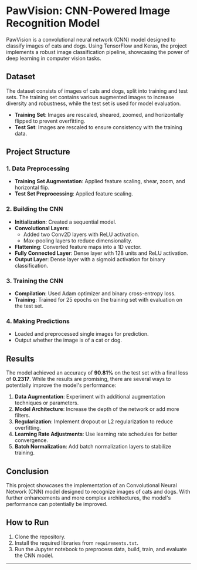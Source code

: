 # PawVision: CNN-Powered Image Recognition Model

PawVision is a convolutional neural network (CNN) model designed to classify images of cats and dogs. Using TensorFlow and Keras, the project implements a robust image classification pipeline, showcasing the power of deep learning in computer vision tasks.

## Dataset

The dataset consists of images of cats and dogs, split into training and test sets. The training set contains various augmented images to increase diversity and robustness, while the test set is used for model evaluation.

- **Training Set**: Images are rescaled, sheared, zoomed, and horizontally flipped to prevent overfitting.
- **Test Set**: Images are rescaled to ensure consistency with the training data.

## Project Structure

### 1. Data Preprocessing

- **Training Set Augmentation**: Applied feature scaling, shear, zoom, and horizontal flip.
- **Test Set Preprocessing**: Applied feature scaling.

### 2. Building the CNN

- **Initialization**: Created a sequential model.
- **Convolutional Layers**: 
  - Added two Conv2D layers with ReLU activation.
  - Max-pooling layers to reduce dimensionality.
- **Flattening**: Converted feature maps into a 1D vector.
- **Fully Connected Layer**: Dense layer with 128 units and ReLU activation.
- **Output Layer**: Dense layer with a sigmoid activation for binary classification.

### 3. Training the CNN

- **Compilation**: Used Adam optimizer and binary cross-entropy loss.
- **Training**: Trained for 25 epochs on the training set with evaluation on the test set.

### 4. Making Predictions

- Loaded and preprocessed single images for prediction.
- Output whether the image is of a cat or dog.

## Results

The model achieved an accuracy of **90.81%** on the test set with a final loss of **0.2317**. While the results are promising, there are several ways to potentially improve the model's performance:

1. **Data Augmentation**: Experiment with additional augmentation techniques or parameters.
2. **Model Architecture**: Increase the depth of the network or add more filters.
3. **Regularization**: Implement dropout or L2 regularization to reduce overfitting.
4. **Learning Rate Adjustments**: Use learning rate schedules for better convergence.
5. **Batch Normalization**: Add batch normalization layers to stabilize training.


## Conclusion

This project showcases the implementation of an Convolutional Neural Network (CNN) model designed to recognize images of cats and dogs. With further enhancements and more complex architectures, the model's performance can potentially be improved.

## How to Run

1. Clone the repository.
2. Install the required libraries from `requirements.txt`.
3. Run the Jupyter notebook to preprocess data, build, train, and evaluate the CNN model.

----